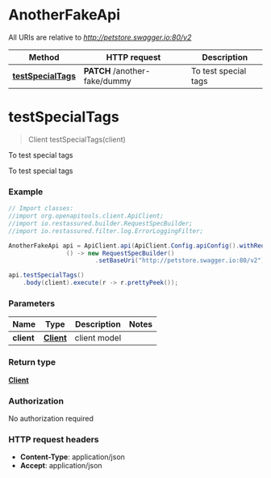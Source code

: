 # AnotherFakeApi

All URIs are relative to *http://petstore.swagger.io:80/v2*

Method | HTTP request | Description
------------- | ------------- | -------------
[**testSpecialTags**](AnotherFakeApi.md#testSpecialTags) | **PATCH** /another-fake/dummy | To test special tags


<a name="testSpecialTags"></a>
# **testSpecialTags**
> Client testSpecialTags(client)

To test special tags

To test special tags

### Example
```java
// Import classes:
//import org.openapitools.client.ApiClient;
//import io.restassured.builder.RequestSpecBuilder;
//import io.restassured.filter.log.ErrorLoggingFilter;

AnotherFakeApi api = ApiClient.api(ApiClient.Config.apiConfig().withReqSpecSupplier(
                () -> new RequestSpecBuilder()
                        .setBaseUri("http://petstore.swagger.io:80/v2"))).anotherFake();

api.testSpecialTags()
    .body(client).execute(r -> r.prettyPeek());
```

### Parameters

Name | Type | Description  | Notes
------------- | ------------- | ------------- | -------------
 **client** | [**Client**](Client.md)| client model |

### Return type

[**Client**](Client.md)

### Authorization

No authorization required

### HTTP request headers

 - **Content-Type**: application/json
 - **Accept**: application/json

